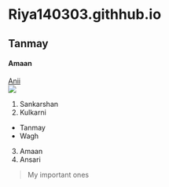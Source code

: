 # Riya140303.githhub.io
## Tanmay
#### Amaan
[Anii](https://www.nykaa.com/?ef_id=Cj0KCQjw0PWRBhDKARIsAPKHFGikLyUa6a52uQk4xCv9WZ8ptp4EuvH92_eN7ZZeteeKcsnfDmvPb2QaAnOcEALw_wcB:G:s&s_kwcid=AL!599!3!421089206365!e!!g!!nykaa&utm_source=GooglePaid&utm_medium=Search&utm_campaign=Search_Nykaa_New_Users&gclid=Cj0KCQjw0PWRBhDKARIsAPKHFGikLyUa6a52uQk4xCv9WZ8ptp4EuvH92_eN7ZZeteeKcsnfDmvPb2QaAnOcEALw_wcB)<br>
<img src = "https://lh3.google.com/u/0/ogw/ADea4I7CYLytnLJJ22ytu52K9rguOI_lZLtNB-99q-fo=s64-c-mo"><br>

1. Sankarshan
2. Kulkarni
* Tanmay
* Wagh
3. Amaan
4. Ansari
> My important ones
